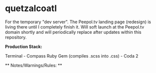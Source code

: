 quetzalcoatl
============

For the temporary "dev server".
The Peepol.tv landing page (redesign) is living there until I completely finish it.
Will soft launch at the Peepol.tv domain shortly and will periodically replace after updates within this repository.

**Production Stack:**

Terminal - Compass Ruby Gem (compiles .scss into .css) - Coda 2

** Notes/Warnings/Rules: **

